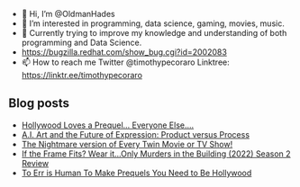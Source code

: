 - 👋 Hi, I’m @OldmanHades
- 👀 I’m interested in programming, data science, gaming, movies, music.
- 🌱 Currently trying to improve my knowledge and understanding of both programming and Data Science.
- https://bugzilla.redhat.com/show_bug.cgi?id=2002083
- 📫 How to reach me Twitter @timothypecoraro
Linktree: https://linktr.ee/timothypecoraro

## Blog posts
<!-- BLOG-POST-LIST:START -->
- [Hollywood Loves a Prequel… Everyone Else….](https://medium.com/@timothypecoraro/hollywood-loves-a-prequel-everyone-else-9142144bde18?source=rss-5097f5c9b801------2)
- [A.I. Art and the Future of Expression: Product versus Process](https://medium.com/data-driven-fiction/a-i-art-and-the-future-of-expression-product-versus-process-e75ee799b37a?source=rss-5097f5c9b801------2)
- [The Nightmare version of Every Twin Movie or TV Show!](https://medium.com/@timothypecoraro/the-nightmare-version-of-every-twin-movie-or-tv-show-436bc411e849?source=rss-5097f5c9b801------2)
- [If the Frame Fits? Wear it…Only Murders in the Building &lpar;2022&rpar; Season 2 Review](https://medium.com/@timothypecoraro/if-the-frame-fits-wear-it-only-murders-in-the-building-2022-season-2-review-a3f17207f2a7?source=rss-5097f5c9b801------2)
- [To Err is Human To Make Prequels You Need to Be Hollywood](https://medium.com/@timothypecoraro/to-err-is-human-to-make-prequels-you-need-to-be-hollywood-bd9b31ecae24?source=rss-5097f5c9b801------2)
<!-- BLOG-POST-LIST:END -->
